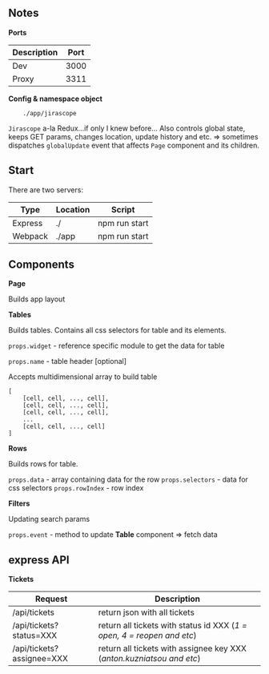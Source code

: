 ## Notes

**Ports**

|Description|Port|
|---|---|
|Dev|3000|
|Proxy|3311|

**Config & namespace object** 

```
    ./app/jirascope
```

`Jirascope` a-la Redux...if only I knew before...
Also controls global state, keeps GET params, changes location, update history and etc. => sometimes dispatches `globalUpdate` event that affects `Page` component and its children.

## Start

There are two servers:

|  Type | Location  | Script |
|---|---|---|
| Express |./| npm run start |
| Webpack |./app| npm run start | 

## Components

**Page**

Builds app layout

**Tables**

Builds tables. Contains all css selectors for table and its elements.

`props.widget` - reference specific module to get the data for table

`props.name` - table header [optional]

Accepts multidimensional array to build table 
```
[
    [cell, cell, ..., cell],
    [cell, cell, ..., cell],
    [cell, cell, ..., cell],
    ...
    [cell, cell, ..., cell]    
]
```

**Rows**

Builds rows for table.

`props.data` - array containing data for the row
`props.selectors` - data for css selectors
`props.rowIndex` - row index

**Filters**

Updating search params

`props.event` - method to update **Table** component => fetch data 

## express API

**Tickets**

|  Request | Description  |
|---|---|
| /api/tickets  | return json with all tickets  |
| /api/tickets?status=XXX  | return all tickets with status id XXX (*1 = open, 4 = reopen and etc*)  |
| /api/tickets?assignee=XXX  | return all tickets with assignee key XXX (*anton.kuzniatsou and etc*)  |